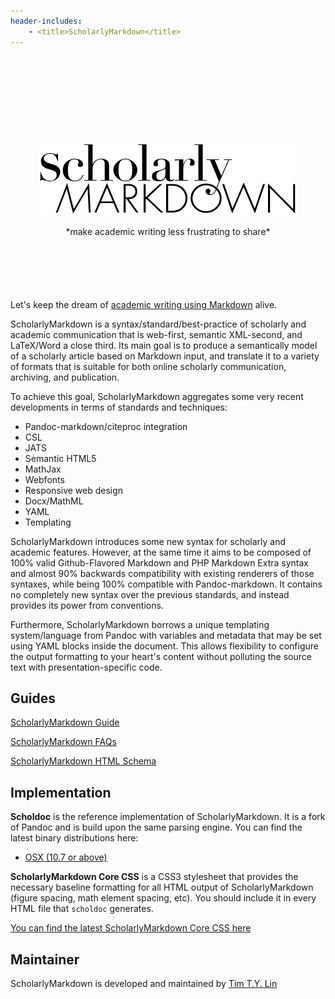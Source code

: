 ```yaml
---
header-includes:
    - <title>ScholarlyMarkdown</title>
---
```


<div style="margin: 150px auto 100px; width: 100%;">
<img src="images/scholmd-logo-tight.png" style="margin: 0px auto 0px; display: block;">
<p style="text-align: center;">*make academic writing less frustrating to share*</p>
</div>

Let's keep the dream of [academic writing using Markdown](https://github.com/scholmd/scholmd/wiki) alive.

ScholarlyMarkdown is a syntax/standard/best-practice of scholarly and academic communication that is web-first, semantic XML-second, and LaTeX/Word a close third. Its main goal is to produce a semantically model of a scholarly article based on Markdown input, and translate it to a variety of formats that is suitable for both online scholarly communication, archiving, and publication. 

To achieve this goal, ScholarlyMarkdown aggregates some very recent developments in terms of standards and techniques:

- Pandoc-markdown/citeproc integration
- CSL
- JATS
- Semantic HTML5
- MathJax
- Webfonts
- Responsive web design
- Docx/MathML
- YAML
- Templating

ScholarlyMarkdown introduces some new syntax for scholarly and academic features. However, at the same time it aims to be composed of 100% valid Github-Flavored Markdown and PHP Markdown Extra syntax and almost 90% backwards compatibility with existing renderers of those syntaxes, while being 100% compatible with Pandoc-markdown. It contains no completely new syntax over the previous standards, and instead provides its power from conventions.

Furthermore, ScholarlyMarkdown borrows a unique templating system/language from Pandoc with variables and metadata that may be set using YAML blocks inside the document. This allows flexibility to configure the output formatting to your heart's content without polluting the source text with presentation-specific code.

## Guides

[ScholarlyMarkdown Guide](Scholarly-Markdown-Guide.html)

[ScholarlyMarkdown FAQs](Scholarly-Markdown-FAQ.html)

[ScholarlyMarkdown HTML Schema](Scholarly-Markdown-HTML-Schema.html)

## Implementation

**Scholdoc** is the reference implementation of ScholarlyMarkdown. It is a fork of Pandoc and is build upon the same parsing engine. You can find the latest binary distributions here:

- [OSX (10.7 or above)](scholdoc-distribution/osx/scholdoc-0.1.1-alpha-osx.zip)

**ScholarlyMarkdown Core CSS** is a CSS3 stylesheet that provides the necessary baseline formatting for all HTML output of ScholarlyMarkdown (figure spacing, math element spacing, etc). You should include it in every HTML file that `scholdoc` generates.

[You can find the latest ScholarlyMarkdown Core CSS here](scholdoc-distribution/css/core/scholmd-core-latest.css)

## Maintainer

ScholarlyMarkdown is developed and maintained by [Tim T.Y. Lin](mailto:timtylin@gmail.com)



